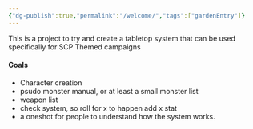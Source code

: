 ```yaml
---
{"dg-publish":true,"permalink":"/welcome/","tags":["gardenEntry"]}
---
```


This is a project to try and create a tabletop system that can be used specifically for SCP Themed campaigns


#### Goals
- Character creation
- psudo monster manual, or at least a small monster list
- weapon list
- check system, so roll for x to happen add x stat
- a oneshot for people to understand how the system works.
